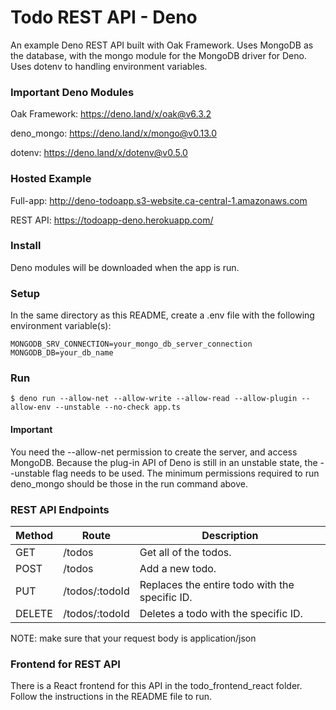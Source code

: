 # Todo REST API - Deno

An example Deno REST API built with Oak Framework. Uses MongoDB as the database, with the mongo module for the MongoDB driver for Deno. Uses dotenv to handling environment variables.

### Important Deno Modules

Oak Framework: https://deno.land/x/oak@v6.3.2

deno_mongo: https://deno.land/x/mongo@v0.13.0

dotenv: https://deno.land/x/dotenv@v0.5.0

### Hosted Example

Full-app: http://deno-todoapp.s3-website.ca-central-1.amazonaws.com

REST API: https://todoapp-deno.herokuapp.com/

### Install

Deno modules will be downloaded when the app is run.

### Setup

In the same directory as this README, create a .env file with the following environment variable(s):

    MONGODB_SRV_CONNECTION=your_mongo_db_server_connection
    MONGODB_DB=your_db_name

### Run

    $ deno run --allow-net --allow-write --allow-read --allow-plugin --allow-env --unstable --no-check app.ts

#### Important

You need the --allow-net permission to create the server, and access MongoDB. Because the plug-in API of Deno is still in an unstable state, the --unstable flag needs to be used. The minimum permissions required to run deno_mongo should be those in the run command above.

### REST API Endpoints

<table>
    <thead>
        <tr>
            <th>Method</th>
            <th>Route</th>
            <th>Description</th>
        </tr>
    </thead>
    <tr>
        <td>GET</td>
        <td>/todos</td>
        <td>Get all of the todos.</td>
    </tr>
    <tr>
        <td>POST</td>
        <td>/todos</td>
        <td>Add a new todo.</td>
    </tr>
    <tr>
        <td>PUT</td>
        <td>/todos/:todoId</td>
        <td>Replaces the entire todo with the specific ID.</td>
    </tr>
    <tr>
        <td>DELETE</td>
        <td>/todos/:todoId</td>
        <td>Deletes a todo with the specific ID.</td>
    </tr>
</table>

NOTE: make sure that your request body is application/json

### Frontend for REST API

There is a React frontend for this API in the todo_frontend_react folder. Follow the instructions in the README file to run.
